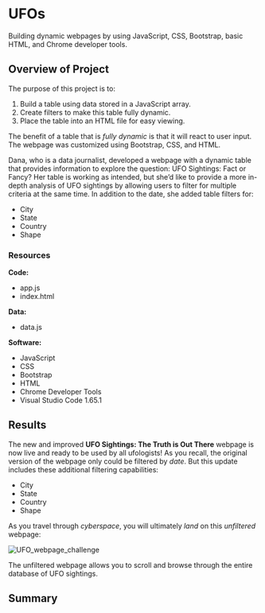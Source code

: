 # UFOs
Building dynamic webpages by using JavaScript, CSS, Bootstrap, basic HTML, and Chrome developer tools.

## Overview of Project
The purpose of this project is to:

1. Build a table using data stored in a JavaScript array.
2. Create filters to make this table fully dynamic.
3. Place the table into an HTML file for easy viewing.

The benefit of a table that is *fully dynamic* is that it will react to user input.  The webpage was customized using Bootstrap, CSS, and HTML.

Dana, who is a data journalist, developed a webpage with a dynamic table that provides information to explore the question: UFO Sightings: Fact or Fancy?  Her table is working as intended, but she’d like to provide a more in-depth analysis of UFO sightings by allowing users to filter for multiple criteria at the same time. In addition to the date, she added table filters for:

  * City
  * State
  * Country
  * Shape

### Resources
**Code:**

* app.js
* index.html

**Data:**

* data.js

**Software:**

* JavaScript
* CSS
* Bootstrap
* HTML
* Chrome Developer Tools
* Visual Studio Code 1.65.1


## Results
The new and improved **UFO Sightings: The Truth is Out There** webpage is now live and ready to be used by all ufologists!  As you recall, the original version of the webpage only could be filtered by *date*.  But this update includes these additional filtering capabilities:
 * City
 * State
 * Country
 * Shape

As you travel through *cyberspace*, you will ultimately *land* on this *unfiltered* webpage:

![UFO_webpage_challenge](https://user-images.githubusercontent.com/94148420/157881647-799974b5-84b9-4c18-a0ac-9729c2e48c78.PNG)


The unfiltered webpage allows you to scroll and browse through the entire database of UFO sightings.

## Summary

